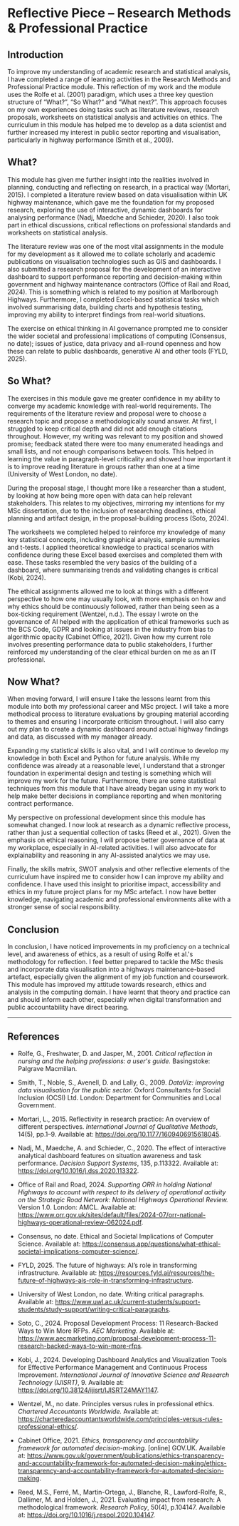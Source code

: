 # Reflective Piece – Research Methods & Professional Practice

## Introduction

To improve my understanding of academic research and statistical analysis, I have completed a range of learning activities in the Research Methods and Professional Practice module. This reflection of my work and the module uses the Rolfe et al. (2001) paradigm, which uses a three key question structure of “What?”, “So What?” and “What next?”. This approach focuses on my own experiences doing tasks such as literature reviews, research proposals, worksheets on statistical analysis and activities on ethics. The curriculum in this module has helped me to develop as a data scientist and further increased my interest in public sector reporting and visualisation, particularly in highway performance (Smith et al., 2009).

## What?

This module has given me further insight into the realities involved in planning, conducting and reflecting on research, in a practical way (Mortari, 2015). I completed a literature review based on data visualisation within UK highway maintenance, which gave me the foundation for my proposed research, exploring the use of interactive, dynamic dashboards for analysing performance (Nadj, Maedche and Schieder, 2020). I also took part in ethical discussions, critical reflections on professional standards and worksheets on statistical analysis.

The literature review was one of the most vital assignments in the module for my development as it allowed me to collate scholarly and academic publications on visualisation technologies such as GIS and dashboards. I also submitted a research proposal for the development of an interactive dashboard to support performance reporting and decision-making within government and highway maintenance contractors (Office of Rail and Road, 2024). This is something which is related to my position at Marlborough Highways. Furthermore, I completed Excel-based statistical tasks which involved summarising data, building charts and hypothesis testing, improving my ability to interpret findings from real-world situations.

The exercise on ethical thinking in AI governance prompted me to consider the wider societal and professional implications of computing (Consensus, no date); issues of justice, data privacy and all-round openness and how these can relate to public dashboards, generative AI and other tools (FYLD, 2025).

## So What?

The exercises in this module gave me greater confidence in my ability to converge my academic knowledge with real-world requirements. The requirements of the literature review and proposal were to choose a research topic and propose a methodologically sound answer. At first, I struggled to keep critical depth and did not add enough citations throughout. However, my writing was relevant to my position and showed promise; feedback stated there were too many enumerated headings and small lists, and not enough comparisons between tools. This helped in learning the value in paragraph-level criticality and showed how important it is to improve reading literature in groups rather than one at a time (University of West London, no date).

During the proposal stage, I thought more like a researcher than a student, by looking at how being more open with data can help relevant stakeholders. This relates to my objectives, mirroring my intentions for my MSc dissertation, due to the inclusion of researching deadlines, ethical planning and artifact design, in the proposal-building process (Soto, 2024).

The worksheets we completed helped to reinforce my knowledge of many key statistical concepts, including graphical analysis, sample summaries and t-tests. I applied theoretical knowledge to practical scenarios with confidence during these Excel based exercises and completed them with ease. These tasks resembled the very basics of the building of a dashboard, where summarising trends and validating changes is critical (Kobi, 2024).

The ethical assignments allowed me to look at things with a different perspective to how one may usually look, with more emphasis on how and why ethics should be continuously followed, rather than being seen as a box-ticking requirement (Wentzel, n.d.). The essay I wrote on the governance of AI helped with the application of ethical frameworks such as the BCS Code, GDPR and looking at issues in the industry from bias to algorithmic opacity (Cabinet Office, 2021). Given how my current role involves presenting performance data to public stakeholders, I further reinforced my understanding of the clear ethical burden on me as an IT professional.

## Now What?

When moving forward, I will ensure I take the lessons learnt from this module into both my professional career and MSc project. I will take a more methodical process to literature evaluations by grouping material according to themes and ensuring I incorporate criticism throughout. I will also carry out my plan to create a dynamic dashboard around actual highway findings and data, as discussed with my manager already.

Expanding my statistical skills is also vital, and I will continue to develop my knowledge in both Excel and Python for future analysis. While my confidence was already at a reasonable level, I understand that a stronger foundation in experimental design and testing is something which will improve my work for the future. Furthermore, there are some statistical techniques from this module that I have already began using in my work to help make better decisions in compliance reporting and when monitoring contract performance.

My perspective on professional development since this module has somewhat changed. I now look at research as a dynamic reflective process, rather than just a sequential collection of tasks (Reed et al., 2021). Given the emphasis on ethical reasoning, I will propose better governance of data at my workplace, especially in AI-related activities. I will also advocate for explainability and reasoning in any AI-assisted analytics we may use.

Finally, the skills matrix, SWOT analysis and other reflective elements of the curriculum have inspired me to consider how I can improve my ability and confidence. I have used this insight to prioritise impact, accessibility and ethics in my future project plans for my MSc artefact. I now have better knowledge, navigating academic and professional environments alike with a stronger sense of social responsibility.

## Conclusion

In conclusion, I have noticed improvements in my proficiency on a technical level, and awareness of ethics, as a result of using Rolfe et al.'s methodology for reflection. I feel better prepared to tackle the MSc thesis and incorporate data visualisation into a highways maintenance-based artefact, especially given the alignment of my job function and coursework. This module has improved my attitude towards research, ethics and analysis in the computing domain. I have learnt that theory and practice can and should inform each other, especially when digital transformation and public accountability have direct bearing.

---

## References

- Rolfe, G., Freshwater, D. and Jasper, M., 2001. *Critical reflection in nursing and the helping professions: a user's guide.* Basingstoke: Palgrave Macmillan.

- Smith, T., Noble, S., Avenell, D. and Lally, G., 2009. *DataViz: improving data visualisation for the public sector.* Oxford Consultants for Social Inclusion (OCSI) Ltd. London: Department for Communities and Local Government.

- Mortari, L., 2015. Reflectivity in research practice: An overview of different perspectives. *International Journal of Qualitative Methods*, 14(5), pp.1–9. Available at: https://doi.org/10.1177/1609406915618045.

- Nadj, M., Maedche, A. and Schieder, C., 2020. The effect of interactive analytical dashboard features on situation awareness and task performance. *Decision Support Systems*, 135, p.113322. Available at: https://doi.org/10.1016/j.dss.2020.113322.

- Office of Rail and Road, 2024. *Supporting ORR in holding National Highways to account with respect to its delivery of operational activity on the Strategic Road Network: National Highways Operational Review.* Version 1.0. London: AMCL. Available at: https://www.orr.gov.uk/sites/default/files/2024-07/orr-national-highways-operational-review-062024.pdf.

- Consensus, no date. Ethical and Societal Implications of Computer Science. Available at: https://consensus.app/questions/what-ethical-societal-implications-computer-science/.

- FYLD, 2025. The future of highways: AI’s role in transforming infrastructure. Available at: https://resources.fyld.ai/resources/the-future-of-highways-ais-role-in-transforming-infrastructure.

- University of West London, no date. Writing critical paragraphs. Available at: https://www.uwl.ac.uk/current-students/support-students/study-support/writing-critical-paragraphs.

- Soto, C., 2024. Proposal Development Process: 11 Research-Backed Ways to Win More RFPs. *AEC Marketing.* Available at: https://www.aecmarketing.com/proposal-development-process-11-research-backed-ways-to-win-more-rfps.

- Kobi, J., 2024. Developing Dashboard Analytics and Visualization Tools for Effective Performance Management and Continuous Process Improvement. *International Journal of Innovative Science and Research Technology (IJISRT)*, 9. Available at: https://doi.org/10.38124/ijisrt/IJISRT24MAY1147.

- Wentzel, M., no date. Principles versus rules in professional ethics. *Chartered Accountants Worldwide.* Available at: https://charteredaccountantsworldwide.com/principles-versus-rules-professional-ethics/.

- Cabinet Office, 2021. *Ethics, transparency and accountability framework for automated decision-making.* [online] GOV.UK. Available at: https://www.gov.uk/government/publications/ethics-transparency-and-accountability-framework-for-automated-decision-making/ethics-transparency-and-accountability-framework-for-automated-decision-making.
- Reed, M.S., Ferré, M., Martin-Ortega, J., Blanche, R., Lawford-Rolfe, R., Dallimer, M. and Holden, J., 2021. Evaluating impact from research: A methodological framework. *Research Policy*, 50(4), p.104147. Available at: https://doi.org/10.1016/j.respol.2020.104147.
